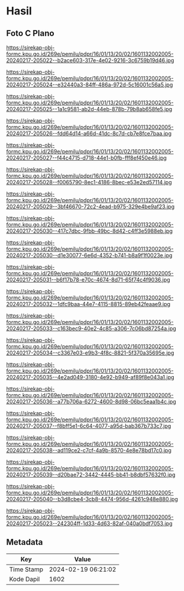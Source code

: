 # Hasil

## Foto C Plano

https://sirekap-obj-formc.kpu.go.id/269e/pemilu/pdpr/16/01/13/20/02/1601132002005-20240217-205022--b2ace603-317e-4e02-9216-3c6759b19d46.jpg

https://sirekap-obj-formc.kpu.go.id/269e/pemilu/pdpr/16/01/13/20/02/1601132002005-20240217-205024--e32440a3-84ff-486a-972d-5c16001c56a5.jpg

https://sirekap-obj-formc.kpu.go.id/269e/pemilu/pdpr/16/01/13/20/02/1601132002005-20240217-205025--1a1c9581-ab2d-44eb-878b-79b8ab658fe5.jpg

https://sirekap-obj-formc.kpu.go.id/269e/pemilu/pdpr/16/01/13/20/02/1601132002005-20240217-205026--fdd64d14-a66d-41dc-8c7d-cb7e8fce7baa.jpg

https://sirekap-obj-formc.kpu.go.id/269e/pemilu/pdpr/16/01/13/20/02/1601132002005-20240217-205027--f44c4715-d718-44e1-b0fb-fff8ef450e46.jpg

https://sirekap-obj-formc.kpu.go.id/269e/pemilu/pdpr/16/01/13/20/02/1601132002005-20240217-205028--f0065790-8ec1-4186-8bec-e53e2ed57114.jpg

https://sirekap-obj-formc.kpu.go.id/269e/pemilu/pdpr/16/01/13/20/02/1601132002005-20240217-205029--3bf46670-72c2-4ead-b975-329e4be9af23.jpg

https://sirekap-obj-formc.kpu.go.id/269e/pemilu/pdpr/16/01/13/20/02/1601132002005-20240217-205030--417c7dbc-9fbb-49bc-8d42-c4ff3e5988eb.jpg

https://sirekap-obj-formc.kpu.go.id/269e/pemilu/pdpr/16/01/13/20/02/1601132002005-20240217-205030--d1e30077-6e6d-4352-b741-b8a9f1f0023e.jpg

https://sirekap-obj-formc.kpu.go.id/269e/pemilu/pdpr/16/01/13/20/02/1601132002005-20240217-205031--b6f17b78-e70c-4674-8d71-65f74c4f9036.jpg

https://sirekap-obj-formc.kpu.go.id/269e/pemilu/pdpr/16/01/13/20/02/1601132002005-20240217-205032--1dfc9baa-44e7-4115-8815-89eb42feaae9.jpg

https://sirekap-obj-formc.kpu.go.id/269e/pemilu/pdpr/16/01/13/20/02/1601132002005-20240217-205033--c163bec9-40e2-4c85-a306-7c06bd87254a.jpg

https://sirekap-obj-formc.kpu.go.id/269e/pemilu/pdpr/16/01/13/20/02/1601132002005-20240217-205034--c3367e03-e9b3-4f8c-8821-5f370a35695e.jpg

https://sirekap-obj-formc.kpu.go.id/269e/pemilu/pdpr/16/01/13/20/02/1601132002005-20240217-205035--4e2ad049-3180-4e92-b949-af89f8e043a1.jpg

https://sirekap-obj-formc.kpu.go.id/269e/pemilu/pdpr/16/01/13/20/02/1601132002005-20240217-205036--a77b706a-6272-4600-8d98-06bc5eaa1b4c.jpg

https://sirekap-obj-formc.kpu.go.id/269e/pemilu/pdpr/16/01/13/20/02/1601132002005-20240217-205037--f8bff5e1-6c64-4077-a95d-bab367b733c7.jpg

https://sirekap-obj-formc.kpu.go.id/269e/pemilu/pdpr/16/01/13/20/02/1601132002005-20240217-205038--ad119ce2-c7cf-4a9b-8570-4e8e78bd17c0.jpg

https://sirekap-obj-formc.kpu.go.id/269e/pemilu/pdpr/16/01/13/20/02/1601132002005-20240217-205039--d20bae72-3442-4445-bb41-b8dbf57632f0.jpg

https://sirekap-obj-formc.kpu.go.id/269e/pemilu/pdpr/16/01/13/20/02/1601132002005-20240217-205040--b3d8cbe4-3cb8-4474-956d-4261c948e880.jpg

https://sirekap-obj-formc.kpu.go.id/269e/pemilu/pdpr/16/01/13/20/02/1601132002005-20240217-205023--242304ff-1d33-4d63-82af-040a0bdf7053.jpg


## Metadata

| Key        | Value               |
| ---------- | ------------------- |
| Time Stamp | 2024-02-19 06:21:02 |
| Kode Dapil | 1602                |



